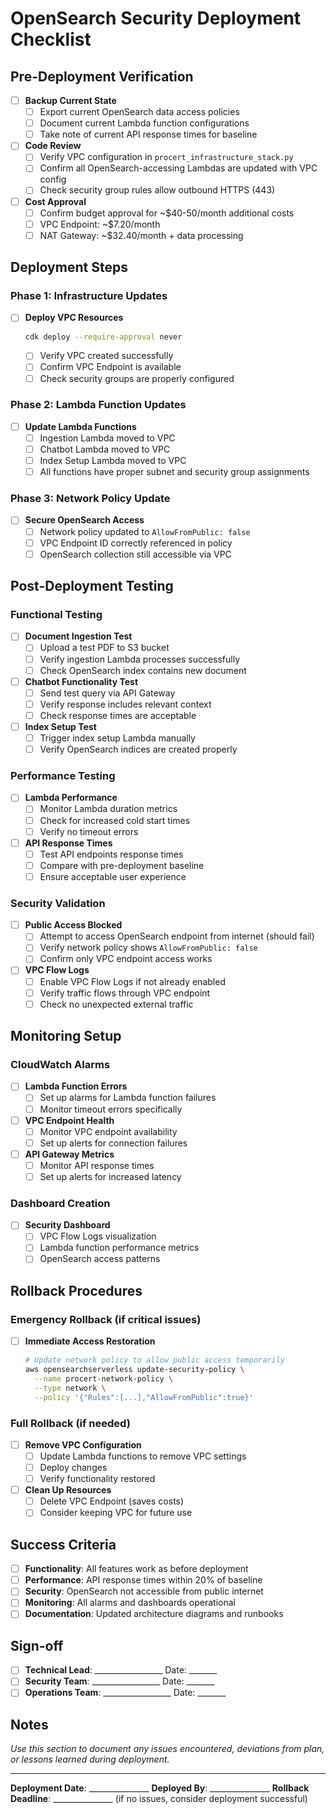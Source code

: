 # OpenSearch Security Deployment Checklist

## Pre-Deployment Verification

- [ ] **Backup Current State**
  - [ ] Export current OpenSearch data access policies
  - [ ] Document current Lambda function configurations
  - [ ] Take note of current API response times for baseline

- [ ] **Code Review**
  - [ ] Verify VPC configuration in `procert_infrastructure_stack.py`
  - [ ] Confirm all OpenSearch-accessing Lambdas are updated with VPC config
  - [ ] Check security group rules allow outbound HTTPS (443)

- [ ] **Cost Approval**
  - [ ] Confirm budget approval for ~$40-50/month additional costs
  - [ ] VPC Endpoint: ~$7.20/month
  - [ ] NAT Gateway: ~$32.40/month + data processing

## Deployment Steps

### Phase 1: Infrastructure Updates
- [ ] **Deploy VPC Resources**
  ```bash
  cdk deploy --require-approval never
  ```
  - [ ] Verify VPC created successfully
  - [ ] Confirm VPC Endpoint is available
  - [ ] Check security groups are properly configured

### Phase 2: Lambda Function Updates  
- [ ] **Update Lambda Functions**
  - [ ] Ingestion Lambda moved to VPC
  - [ ] Chatbot Lambda moved to VPC
  - [ ] Index Setup Lambda moved to VPC
  - [ ] All functions have proper subnet and security group assignments

### Phase 3: Network Policy Update
- [ ] **Secure OpenSearch Access**
  - [ ] Network policy updated to `AllowFromPublic: false`
  - [ ] VPC Endpoint ID correctly referenced in policy
  - [ ] OpenSearch collection still accessible via VPC

## Post-Deployment Testing

### Functional Testing
- [ ] **Document Ingestion Test**
  - [ ] Upload a test PDF to S3 bucket
  - [ ] Verify ingestion Lambda processes successfully
  - [ ] Check OpenSearch index contains new document

- [ ] **Chatbot Functionality Test**
  - [ ] Send test query via API Gateway
  - [ ] Verify response includes relevant context
  - [ ] Check response times are acceptable

- [ ] **Index Setup Test**
  - [ ] Trigger index setup Lambda manually
  - [ ] Verify OpenSearch indices are created properly

### Performance Testing
- [ ] **Lambda Performance**
  - [ ] Monitor Lambda duration metrics
  - [ ] Check for increased cold start times
  - [ ] Verify no timeout errors

- [ ] **API Response Times**
  - [ ] Test API endpoints response times
  - [ ] Compare with pre-deployment baseline
  - [ ] Ensure acceptable user experience

### Security Validation
- [ ] **Public Access Blocked**
  - [ ] Attempt to access OpenSearch endpoint from internet (should fail)
  - [ ] Verify network policy shows `AllowFromPublic: false`
  - [ ] Confirm only VPC endpoint access works

- [ ] **VPC Flow Logs**
  - [ ] Enable VPC Flow Logs if not already enabled
  - [ ] Verify traffic flows through VPC endpoint
  - [ ] Check no unexpected external traffic

## Monitoring Setup

### CloudWatch Alarms
- [ ] **Lambda Function Errors**
  - [ ] Set up alarms for Lambda function failures
  - [ ] Monitor timeout errors specifically

- [ ] **VPC Endpoint Health**
  - [ ] Monitor VPC endpoint availability
  - [ ] Set up alerts for connection failures

- [ ] **API Gateway Metrics**
  - [ ] Monitor API response times
  - [ ] Set up alerts for increased latency

### Dashboard Creation
- [ ] **Security Dashboard**
  - [ ] VPC Flow Logs visualization
  - [ ] Lambda function performance metrics
  - [ ] OpenSearch access patterns

## Rollback Procedures

### Emergency Rollback (if critical issues)
- [ ] **Immediate Access Restoration**
  ```bash
  # Update network policy to allow public access temporarily
  aws opensearchserverless update-security-policy \
    --name procert-network-policy \
    --type network \
    --policy '{"Rules":[...],"AllowFromPublic":true}'
  ```

### Full Rollback (if needed)
- [ ] **Remove VPC Configuration**
  - [ ] Update Lambda functions to remove VPC settings
  - [ ] Deploy changes
  - [ ] Verify functionality restored

- [ ] **Clean Up Resources**
  - [ ] Delete VPC Endpoint (saves costs)
  - [ ] Consider keeping VPC for future use

## Success Criteria

- [ ] **Functionality**: All features work as before deployment
- [ ] **Performance**: API response times within 20% of baseline
- [ ] **Security**: OpenSearch not accessible from public internet
- [ ] **Monitoring**: All alarms and dashboards operational
- [ ] **Documentation**: Updated architecture diagrams and runbooks

## Sign-off

- [ ] **Technical Lead**: _________________ Date: _______
- [ ] **Security Team**: _________________ Date: _______
- [ ] **Operations Team**: _________________ Date: _______

## Notes

_Use this section to document any issues encountered, deviations from plan, or lessons learned during deployment._

---

**Deployment Date**: _______________
**Deployed By**: _______________
**Rollback Deadline**: _______________ (if no issues, consider deployment successful)